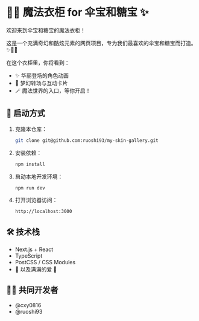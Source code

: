 # 🧚‍♀️ 魔法衣柜 for 伞宝和糖宝 ✨

欢迎来到伞宝和糖宝的魔法衣柜！

这是一个充满奇幻和酷炫元素的网页项目，专为我们最喜欢的伞宝和糖宝而打造。✨👒🧤

在这个衣柜里，你将看到：
- ✨ 华丽登场的角色动画
- 💫 梦幻转场与互动卡片
- 🪄 魔法世界的入口，等你开启！

## 🚀 启动方式

1. 克隆本仓库：
   ```bash
   git clone git@github.com:ruoshi93/my-skin-gallery.git
2. 安装依赖：
   ```bash
   npm install
3. 启动本地开发环境：
   ```bash
   npm run dev
4. 打开浏览器访问：
   ```bash
   http://localhost:3000

## 🛠 技术栈

- Next.js + React
- TypeScript
- PostCSS / CSS Modules
- 🍬 以及满满的爱 🌂

## 👯‍♀️ 共同开发者

- @cxy0816
- @ruoshi93
